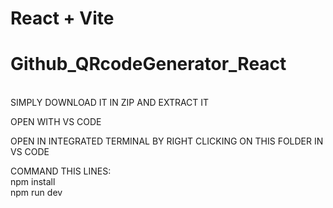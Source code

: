 # React + Vite


<h1>  G i t h u b _ Q R c o d e G e n e r a t o r _ R e a c t </h1>

<br>
SIMPLY DOWNLOAD IT IN ZIP AND EXTRACT IT
<br>

OPEN WITH VS CODE
<br>

OPEN IN INTEGRATED TERMINAL BY RIGHT CLICKING ON THIS FOLDER IN VS CODE
<br>

 COMMAND THIS LINES:
<br>
npm install
<br>
npm run dev
 
 
